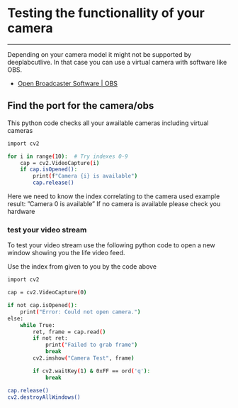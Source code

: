 
# Testing the functionallity of your camera
---
Depending on your camera model it might not be supported by deeplabcutlive.
In that case you can use a virtual camera with software like OBS.
- [Open Broadcaster Software | OBS](https://obsproject.com/)





## Find the port for the camera/obs
This python code checks all your awailable cameras including virtual cameras

```bash
import cv2

for i in range(10):  # Try indexes 0-9
    cap = cv2.VideoCapture(i)
    if cap.isOpened():
        print(f"Camera {i} is available")
        cap.release()

```

Here we need to know the index correlating to the camera used example result:
”Camera 0 is available” 
If no camera is available please check you hardware


### test your video stream
To test your video stream  use the following python code to open a new window showing you the life video feed.

Use the index from given to you by the code above

```bash
import cv2

cap = cv2.VideoCapture(0)  

if not cap.isOpened():
    print("Error: Could not open camera.")
else:
    while True:
        ret, frame = cap.read()
        if not ret:
            print("Failed to grab frame")
            break
        cv2.imshow("Camera Test", frame)

        if cv2.waitKey(1) & 0xFF == ord('q'):
            break

cap.release()
cv2.destroyAllWindows()
```
